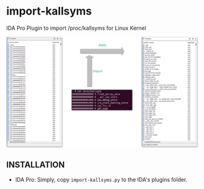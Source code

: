 
# import-kallsyms

IDA Pro Plugin to import /proc/kallsyms for Linux Kernel

![import-kallsyms](images/import-kallsyms.svg)

## INSTALLATION

* IDA Pro: Simply, copy `import-kallsyms.py` to the IDA's plugins folder.
